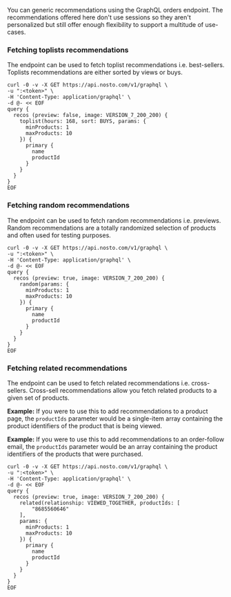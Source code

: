 You can generic recommendations using the GraphQL orders endpoint. The recommendations offered here don't use sessions so they aren't personalized but still offer enough flexibility to support a multitude of use-cases.

### Fetching toplists recommendations

The endpoint can be used to fetch toplist recommendations i.e. best-sellers. Toplists recommendations are either sorted by views or buys.

```shell
curl -0 -v -X GET https://api.nosto.com/v1/graphql \
-u ":<token>" \
-H 'Content-Type: application/graphql' \
-d @- << EOF
query {
  recos (preview: false, image: VERSION_7_200_200) {
    toplist(hours: 168, sort: BUYS, params: {
      minProducts: 1
      maxProducts: 10
    }) {
      primary {
        name 
        productId
      }
    }
  }
}
EOF
```

### Fetching random recommendations

The endpoint can be used to fetch random recommendations i.e. previews. Random recommendations are a totally randomized selection of products and often used for testing purposes.

```shell
curl -0 -v -X GET https://api.nosto.com/v1/graphql \
-u ":<token>" \
-H 'Content-Type: application/graphql' \
-d @- << EOF
query {
  recos (preview: true, image: VERSION_7_200_200) {
    random(params: {
      minProducts: 1
      maxProducts: 10
    }) {
      primary {
        name 
        productId
      }
    }
  }
}
EOF
```

### Fetching related recommendations

The endpoint can be used to fetch related recommendations i.e. cross-sellers. Cross-sell recommendations allow you fetch related products to a given set of products.

**Example:** If you were to use this to add recommendations to a product page, the `productIds` parameter would be a single-item array containing the product identifiers of the product that is being viewed.

**Example:** If you were to use this to add recommendations to an order-follow email, the `productIds` parameter would be an array containing the product identifiers of the products that were purchased.

```shell
curl -0 -v -X GET https://api.nosto.com/v1/graphql \
-u ":<token>" \
-H 'Content-Type: application/graphql' \
-d @- << EOF
query {
  recos (preview: true, image: VERSION_7_200_200) {
    related(relationship: VIEWED_TOGETHER, productIds: [
    	"8685560646"  
    ],
    params: {
      minProducts: 1
      maxProducts: 10
    }) {
      primary {
        name 
        productId
      }
    }
  }
}
EOF
```